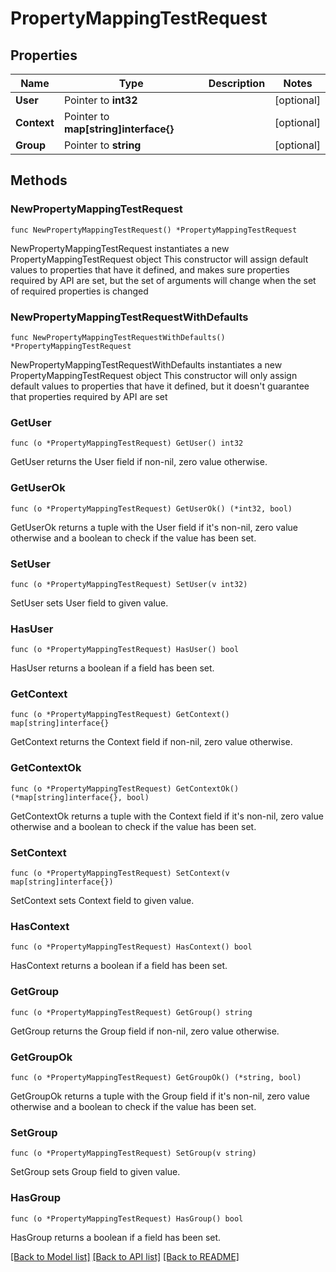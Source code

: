 # PropertyMappingTestRequest

## Properties

Name | Type | Description | Notes
------------ | ------------- | ------------- | -------------
**User** | Pointer to **int32** |  | [optional] 
**Context** | Pointer to **map[string]interface{}** |  | [optional] 
**Group** | Pointer to **string** |  | [optional] 

## Methods

### NewPropertyMappingTestRequest

`func NewPropertyMappingTestRequest() *PropertyMappingTestRequest`

NewPropertyMappingTestRequest instantiates a new PropertyMappingTestRequest object
This constructor will assign default values to properties that have it defined,
and makes sure properties required by API are set, but the set of arguments
will change when the set of required properties is changed

### NewPropertyMappingTestRequestWithDefaults

`func NewPropertyMappingTestRequestWithDefaults() *PropertyMappingTestRequest`

NewPropertyMappingTestRequestWithDefaults instantiates a new PropertyMappingTestRequest object
This constructor will only assign default values to properties that have it defined,
but it doesn't guarantee that properties required by API are set

### GetUser

`func (o *PropertyMappingTestRequest) GetUser() int32`

GetUser returns the User field if non-nil, zero value otherwise.

### GetUserOk

`func (o *PropertyMappingTestRequest) GetUserOk() (*int32, bool)`

GetUserOk returns a tuple with the User field if it's non-nil, zero value otherwise
and a boolean to check if the value has been set.

### SetUser

`func (o *PropertyMappingTestRequest) SetUser(v int32)`

SetUser sets User field to given value.

### HasUser

`func (o *PropertyMappingTestRequest) HasUser() bool`

HasUser returns a boolean if a field has been set.

### GetContext

`func (o *PropertyMappingTestRequest) GetContext() map[string]interface{}`

GetContext returns the Context field if non-nil, zero value otherwise.

### GetContextOk

`func (o *PropertyMappingTestRequest) GetContextOk() (*map[string]interface{}, bool)`

GetContextOk returns a tuple with the Context field if it's non-nil, zero value otherwise
and a boolean to check if the value has been set.

### SetContext

`func (o *PropertyMappingTestRequest) SetContext(v map[string]interface{})`

SetContext sets Context field to given value.

### HasContext

`func (o *PropertyMappingTestRequest) HasContext() bool`

HasContext returns a boolean if a field has been set.

### GetGroup

`func (o *PropertyMappingTestRequest) GetGroup() string`

GetGroup returns the Group field if non-nil, zero value otherwise.

### GetGroupOk

`func (o *PropertyMappingTestRequest) GetGroupOk() (*string, bool)`

GetGroupOk returns a tuple with the Group field if it's non-nil, zero value otherwise
and a boolean to check if the value has been set.

### SetGroup

`func (o *PropertyMappingTestRequest) SetGroup(v string)`

SetGroup sets Group field to given value.

### HasGroup

`func (o *PropertyMappingTestRequest) HasGroup() bool`

HasGroup returns a boolean if a field has been set.


[[Back to Model list]](../README.md#documentation-for-models) [[Back to API list]](../README.md#documentation-for-api-endpoints) [[Back to README]](../README.md)


